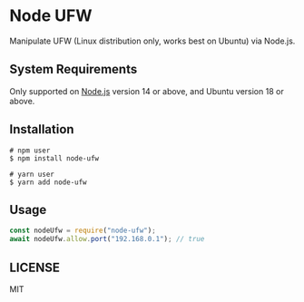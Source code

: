 # Node UFW
Manipulate UFW (Linux distribution only, works best on Ubuntu) via Node.js.

## System Requirements
Only supported on [Node.js](https://nodejs.org) version 14 or above, and Ubuntu version 18 or above.

## Installation
```
# npm user
$ npm install node-ufw

# yarn user
$ yarn add node-ufw
```

## Usage
```js
const nodeUfw = require("node-ufw");
await nodeUfw.allow.port("192.168.0.1"); // true
```

## LICENSE
MIT